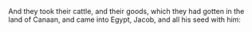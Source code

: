 And they took their cattle, and their goods, which they had gotten in the land of Canaan, and came into Egypt, Jacob, and all his seed with him:
